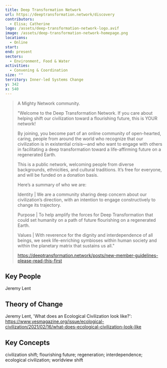 ```yaml
---
title: Deep Transformation Network
url: https://deeptransformation.network/discovery
contributors:
  - Elisa; Catherine
logo: /assets/deep-transformation-network-logo.avif
image: /assets/deep-transformation-network-homepage.png
locations:
  - Online
start: 
end: present
sectors:
  - Environment, Food & Water
activities:
  - Convening & Coordination
size: ""
territory: Inner-led Systems Change
y: 342
x: 540
---
```

> A Mighty Network community.
> 
> "Welcome to the Deep Transformation Network. If you care about helping shift our civilization toward a flourishing future, this is YOUR network!
> 
> By joining, you become part of an online community of open-hearted, caring, people from around the world who recognize that our civilization is in existential crisis—and who want to engage with others in facilitating a deep transformation toward a life-affirming future on a regenerated Earth.
> 
> This is a public network, welcoming people from diverse backgrounds, ethnicities, and cultural traditions. It’s free for everyone, and will be funded on a donation basis.
> 
> Here’s a summary of who we are:
> 
> Identity | We are a community sharing deep concern about our civilization’s direction, with an intention to engage constructively to change its trajectory.
> 
> Purpose | To help amplify the forces for Deep Transformation that could set humanity on a path of future flourishing on a regenerated Earth.
> 
> Values | With reverence for the dignity and interdependence of all beings, we seek life-enriching symbioses within human society and within the planetary matrix that sustains us all."
> 
> https://deeptransformation.network/posts/new-member-guidelines-please-read-this-first

## Key People

Jeremy Lent

## Theory of Change

Jeremy Lent, 'What does an Ecological Civilization look like?': https://www.yesmagazine.org/issue/ecological-civilization/2021/02/16/what-does-ecological-civilization-look-like 

## Key Concepts

civilization shift; flourishing future; regeneration; interdependence; ecological civilization; worldview shift
